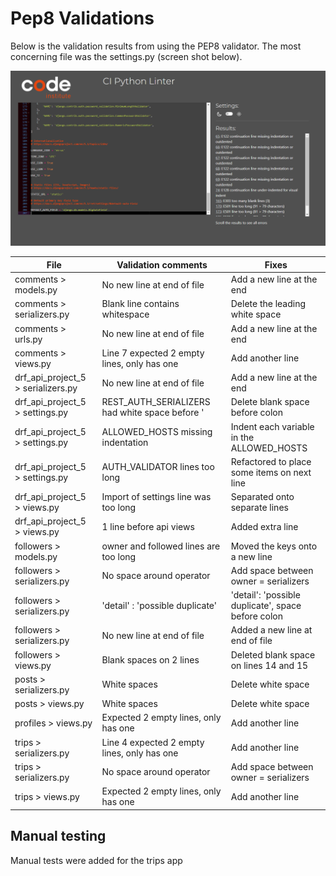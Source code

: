 # Pep8 Validations

Below is the validation results from using the PEP8 validator. The most concerning file was the settings.py (screen shot below).

![settings.py pep8 validation](documentation/testing/settings-pep8.png)



| File | Validation comments | Fixes |
|----------|----------|----------|
| comments > models.py | No new line at end of file | Add a new line at the end |
| comments > serializers.py | Blank line contains whitespace | Delete the leading white space |
| comments > urls.py | No new line at end of file | Add a new line at the end |
| comments > views.py | Line 7 expected 2 empty lines, only has one | Add another line |
| drf_api_project_5 > serializers.py | No new line at end of file | Add a new line at the end |
| drf_api_project_5 > settings.py | REST_AUTH_SERIALIZERS had white space before ' | Delete blank space before colon |
| drf_api_project_5 > settings.py | ALLOWED_HOSTS missing indentation | Indent each variable in the ALLOWED_HOSTS |
| drf_api_project_5 > settings.py | AUTH_VALIDATOR lines too long | Refactored to place some items on next line |
| drf_api_project_5 > views.py | Import of settings line was too long | Separated onto separate lines |
| drf_api_project_5 > views.py | 1 line before api views | Added extra line |
| followers > models.py | owner and followed lines are too long | Moved the keys onto a new line |
| followers > serializers.py | No space around operator | Add space between owner = serializers |
| followers > serializers.py | 'detail' : 'possible duplicate' | 'detail': 'possible duplicate', space before colon |
| followers > serializers.py | No new line at end of file | Added a new line at end of file |
| followers > views.py | Blank spaces on 2 lines | Deleted blank space on lines 14 and 15 |
| posts > serializers.py | White spaces | Delete white space |
| posts > views.py | White spaces | Delete white space |
| profiles > views.py | Expected 2 empty lines, only has one | Add another line |
| trips > serializers.py | Line 4 expected 2 empty lines, only has one | Add another line |
| trips > serializers.py | No space around operator | Add space between owner = serializers |
| trips > views.py | Expected 2 empty lines, only has one | Add another line |

## Manual testing
Manual tests were added for the trips app